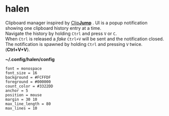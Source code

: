 # halen 

Clipboard manager inspired by [Clip**Jump**](https://clipjump.sourceforge.net/help.htm) .
UI is a popup notification showing one clipboard history entry at a time.  
Navigate the history by holding `Ctrl` and press `V` or `C`.  
When `Ctrl` is released a *fake* `Ctrl+V` will be sent and the notification closed.
The notification is spawned by holding `Ctrl` and pressing `V` twice. (**Ctrl+V+V**).

**~/.config/halen/config**  
```
font = monospace
font_size = 16
background = #FCFFDF
foreground = #000000
count_color = #3322DD
anchor = 5
position = mouse
margin = 30 10
max_line_length = 80
max_lines = 10
```
